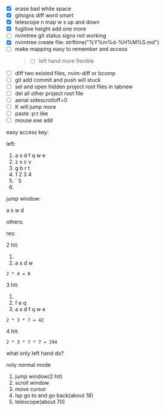 - [x] erase bad white space
- [x] gitsigns diff word smart
- [x] telescope n map w s up and down
- [x] fugitive height add one more
- [ ] nvimtree git status signs not working
- [x] nvimtree create file: strftime("%Y%m%d-%H%M%S.md")
- [ ] make mapping easy to remember and access
  > - [ ] left hand more flexible
- [ ] diff two existed files, nvim-diff or bcomp
- [ ] git add commit and push will stuck
- [ ] sel and open hidden project root files in tabnew
- [ ] del all other project root file
- [ ] aerial sidescrolloff=0
- [ ] K will jump more
- [ ] paste :p:t like <cword>
- [ ] mouse.exe add <UP> <DOWN> <C-U> <C-D>

easy access key:

left:

1. a s d f q w e <space> <ctrl>
2. z x c v
3. g b r t
4. 1 2 3 4
5. <tab> ` 5
6. <F1> <F2> <F3> <F4>

jump window:

<leader> a s w d

others:

res:

2 hit:

1. <leader> <ctrl>
2. a s d w

`2 * 4 = 8`

3 hit:

1. <leader> <ctrl>
2. f e q
3. a s d f q w e

`2 * 3 * 7 = 42`

4 hit:

`2 * 3 * 7 * 7 = 294`

what only left hand do?

noly normal mode

1. jump window(2 hit)
2. scroll window
3. move cursor
4. lsp go to and go back(about 18)
5. telescope(about 70)
